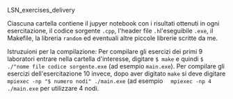 LSN_exercises_delivery



Ciascuna cartella contiene il jupyer notebook con i risultati ottenuti in ogni esercitazione, il codice sorgente `.cpp`, l'header file `.h`l'eseguibile `.exe`, il Makefile, la libreria `random` ed eventuali altre piccole librerie scritte da me. 


Istruzuioni per la compilazione:
Per compilare gli esercizi dei primi 9 laboratori entrare nella cartella d'interesse, digitare
 `$ make`
e quindi
`$ ./"nome file codice sorgente.exe` (ad esempio `main.exe`). 
Per compilare gli esercizi dell'esercitazione 10 invece, dopo aver digitato `make` si deve digitare
` mpiexec -np "$ numero nodi" ./main.exe` (ad esempio `  mpiexec -np 4 ./main.exe` per utilizzare 4 nodi.
